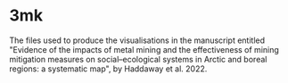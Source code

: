 # 3mk

The files used to produce the visualisations in the manuscript entitled "Evidence of the impacts of metal mining and the effectiveness of mining mitigation measures on social–ecological systems in Arctic and boreal regions: a systematic map", by Haddaway et al. 2022.  
